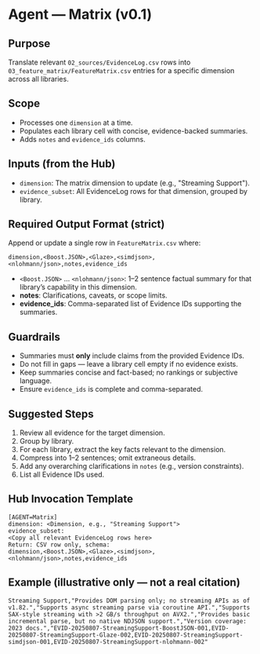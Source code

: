 # Agent — Matrix (v0.1)

## Purpose
Translate relevant `02_sources/EvidenceLog.csv` rows into `03_feature_matrix/FeatureMatrix.csv` entries for a specific dimension across all libraries.

## Scope
- Processes one `dimension` at a time.
- Populates each library cell with concise, evidence-backed summaries.
- Adds `notes` and `evidence_ids` columns.

## Inputs (from the Hub)
- `dimension`: The matrix dimension to update (e.g., "Streaming Support").
- `evidence_subset`: All EvidenceLog rows for that dimension, grouped by library.

## Required Output Format (strict)
Append or update a single row in `FeatureMatrix.csv` where:
```
dimension,<Boost.JSON>,<Glaze>,<simdjson>,<nlohmann/json>,notes,evidence_ids
```
- `<Boost.JSON>` … `<nlohmann/json>`: 1–2 sentence factual summary for that library’s capability in this dimension.
- **notes**: Clarifications, caveats, or scope limits.
- **evidence_ids**: Comma-separated list of Evidence IDs supporting the summaries.

## Guardrails
- Summaries must **only** include claims from the provided Evidence IDs.
- Do not fill in gaps — leave a library cell empty if no evidence exists.
- Keep summaries concise and fact-based; no rankings or subjective language.
- Ensure `evidence_ids` is complete and comma-separated.

## Suggested Steps
1. Review all evidence for the target dimension.
2. Group by library.
3. For each library, extract the key facts relevant to the dimension.
4. Compress into 1–2 sentences; omit extraneous details.
5. Add any overarching clarifications in `notes` (e.g., version constraints).
6. List all Evidence IDs used.

## Hub Invocation Template
```
[AGENT=Matrix]
dimension: <Dimension, e.g., "Streaming Support">
evidence_subset:
<Copy all relevant EvidenceLog rows here>
Return: CSV row only, schema:
dimension,<Boost.JSON>,<Glaze>,<simdjson>,<nlohmann/json>,notes,evidence_ids
```

## Example (illustrative only — not a real citation)
```
Streaming Support,"Provides DOM parsing only; no streaming APIs as of v1.82.","Supports async streaming parse via coroutine API.","Supports SAX-style streaming with >2 GB/s throughput on AVX2.","Provides basic incremental parse, but no native NDJSON support.","Version coverage: 2023 docs.","EVID-20250807-StreamingSupport-BoostJSON-001,EVID-20250807-StreamingSupport-Glaze-002,EVID-20250807-StreamingSupport-simdjson-001,EVID-20250807-StreamingSupport-nlohmann-002"
```
